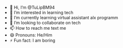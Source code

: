 - 👋 Hi, I’m @TuLipBM94
- 👀 I’m interested in learning tech
- 🌱 I’m currently learning virtual assistant alx programm
- 💞️ I’m looking to collaborate on tech
- 📫 How to reach me text me
- 😄 Pronouns: He/Him
- ⚡ Fun fact: I am boring

<!---
TuLipBM94/TuLipBM94 is a ✨ special ✨ repository because its `README.md` (this file) appears on your GitHub profile.
You can click the Preview link to take a look at your changes.
--->
